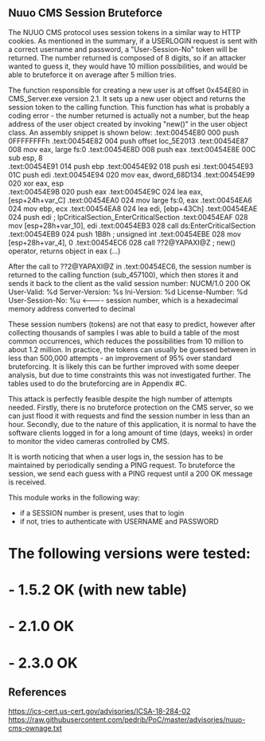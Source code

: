## Nuuo CMS Session Bruteforce

The NUUO CMS protocol uses session tokens in a similar way to HTTP cookies. As mentioned in the summary, if a USERLOGIN request is sent with a correct username and password, a "User-Session-No" token will be returned. The number returned is composed of 8 digits, so if an attacker wanted to guess it, they would have 10 million possibilities, and would be able to bruteforce it on average after 5 million tries.

The function responsible for creating a new user is at offset 0x454E80 in CMS_Server.exe version 2.1. It sets up a new user object and returns the session token to the calling function. This function has what is probably a coding error - the number returned is actually not a number, but the heap address of the user object created by invoking "new()" in the user object class. An assembly snippet is shown below:
.text:00454E80 000                 push    0FFFFFFFFh
.text:00454E82 004                 push    offset loc_5E2013
.text:00454E87 008                 mov     eax, large fs:0
.text:00454E8D 008                 push    eax
.text:00454E8E 00C                 sub     esp, 8    
.text:00454E91 014                 push    ebp
.text:00454E92 018                 push    esi
.text:00454E93 01C                 push    edi
.text:00454E94 020                 mov     eax, dword_68D134
.text:00454E99 020                 xor     eax, esp   
.text:00454E9B 020                 push    eax
.text:00454E9C 024                 lea     eax, [esp+24h+var_C]
.text:00454EA0 024                 mov     large fs:0, eax
.text:00454EA6 024                 mov     ebp, ecx
.text:00454EA8 024                 lea     edi, [ebp+43Ch] 
.text:00454EAE 024                 push    edi             ; lpCriticalSection_EnterCriticalSection
.text:00454EAF 028                 mov     [esp+28h+var_10], edi
.text:00454EB3 028                 call    ds:EnterCriticalSection
.text:00454EB9 024                 push    1B8h            ; unsigned int
.text:00454EBE 028                 mov     [esp+28h+var_4], 0
.text:00454EC6 028                 call    ??2@YAPAXI@Z    ; new() operator, returns object in eax
(...)

After the call to ??2@YAPAXI@Z in .text:00454EC6, the session number is returned to the calling function (sub_457100), which then stores it and sends it back to the client as the valid session number:
NUCM/1.0 200 OK
User-Valid: %d
Server-Version: %s
Ini-Version: %d
License-Number: %d
User-Session-No: %u <---- session number, which is a hexadecimal memory address converted to decimal

These session numbers (tokens) are not that easy to predict, however after collecting thousands of samples I was able to build a table of the most common occurrences, which reduces the possibilities from 10 million to about 1.2 million. In practice, the tokens can usually be guessed between in less than 500,000 attempts - an improvement of 95% over standard bruteforcing. It is likely this can be further improved with some deeper analysis, but due to time constraints this was not investigated further. The tables used to do the bruteforcing are in Appendix #C.

This attack is perfectly feasible despite the high number of attempts needed. Firstly, there is no bruteforce protection on the CMS server, so we can just flood it with requests and find the session number in less than an hour. 
Secondly, due to the nature of this application, it is normal to have the software clients logged in for a long amount of time (days, weeks) in order to monitor the video cameras controlled by CMS.

It is worth noticing that when a user logs in, the session has to be maintained by periodically sending a PING request. To bruteforce the session, we send each guess with a PING request until a 200 OK message is received. 

This module works in the following way:
- if a SESSION number is present, uses that to login
- if not, tries to authenticate with USERNAME and PASSWORD

# The following versions were tested:
# - 1.5.2 OK (with new table)
# - 2.1.0 OK
# - 2.3.0 OK

## References
https://ics-cert.us-cert.gov/advisories/ICSA-18-284-02
https://raw.githubusercontent.com/pedrib/PoC/master/advisories/nuuo-cms-ownage.txt
